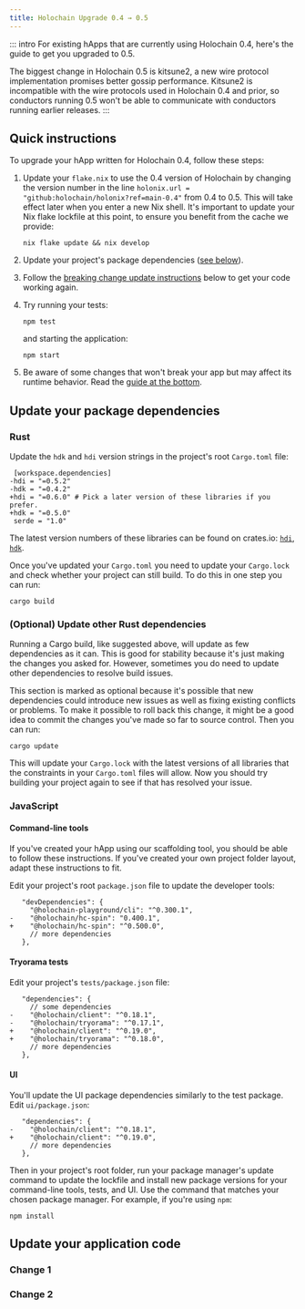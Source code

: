 ```yaml
---
title: Holochain Upgrade 0.4 → 0.5
---
```


::: intro
For existing hApps that are currently using Holochain 0.4, here's the guide to get you upgraded to 0.5.

The biggest change in Holochain 0.5 is kitsune2, a new wire protocol implementation promises better gossip performance. Kitsune2 is incompatible with the wire protocols used in Holochain 0.4 and prior, so conductors running 0.5 won't be able to communicate with conductors running earlier releases.
:::

## Quick instructions

To upgrade your hApp written for Holochain 0.4, follow these steps:

1. Update your `flake.nix` to use the 0.4 version of Holochain by changing the version number in the line `holonix.url = "github:holochain/holonix?ref=main-0.4"` from 0.4 to 0.5. This will take effect later when you enter a new Nix shell. It's important to update your Nix flake lockfile at this point, to ensure you benefit from the cache we provide:

    ```shell
    nix flake update && nix develop
    ```
2. Update your project's package dependencies ([see below](#update-your-package-dependencies)).
3. Follow the [breaking change update instructions](#update-your-application-code) below to get your code working again.
4. Try running your tests:

    ```shell
    npm test
    ```

    and starting the application:

    ```shell
    npm start
    ```
5. Be aware of some changes that won't break your app but may affect its runtime behavior. Read the [guide at the bottom](#subtle-changes).

## Update your package dependencies

### Rust

Update the `hdk` and `hdi` version strings in the project's root `Cargo.toml` file:

```diff:toml
 [workspace.dependencies]
-hdi = "=0.5.2"
-hdk = "=0.4.2"
+hdi = "=0.6.0" # Pick a later version of these libraries if you prefer.
+hdk = "=0.5.0"
 serde = "1.0"
```

The latest version numbers of these libraries can be found on crates.io: [`hdi`](https://crates.io/crates/hdi), [`hdk`](https://crates.io/crates/hdk).

Once you've updated your `Cargo.toml` you need to update your `Cargo.lock` and check whether your project can still build. To do this in one step you can run:

```shell
cargo build
```

### (Optional) Update other Rust dependencies

Running a Cargo build, like suggested above, will update as few dependencies as it can. This is good for stability because it's just making the changes you asked for. However, sometimes you do need to update other dependencies to resolve build issues.

This section is marked as optional because it's possible that new dependencies could introduce new issues as well as fixing existing conflicts or problems. To make it possible to roll back this change, it might be a good idea to commit the changes you've made so far to source control. Then you can run:

```shell
cargo update
```

This will update your `Cargo.lock` with the latest versions of all libraries that the constraints in your `Cargo.toml` files will allow. Now you should try building your project again to see if that has resolved your issue.

### JavaScript

#### Command-line tools

If you've created your hApp using our scaffolding tool, you should be able to follow these instructions. If you've created your own project folder layout, adapt these instructions to fit.

Edit your project's root `package.json` file to update the developer tools:

```diff:json
   "devDependencies": {
     "@holochain-playground/cli": "^0.300.1",
-    "@holochain/hc-spin": "0.400.1",
+    "@holochain/hc-spin": "^0.500.0",
     // more dependencies
   },
```

#### Tryorama tests

Edit your project's `tests/package.json` file:

```diff:json
   "dependencies": {
     // some dependencies
-    "@holochain/client": "^0.18.1",
-    "@holochain/tryorama": "^0.17.1",
+    "@holochain/client": "^0.19.0",
+    "@holochain/tryorama": "^0.18.0",
     // more dependencies
   },
```

#### UI

You'll update the UI package dependencies similarly to the test package. Edit `ui/package.json`:

```diff:json
   "dependencies": {
-    "@holochain/client": "^0.18.1",
+    "@holochain/client": "^0.19.0",
     // more dependencies
   },
```

Then in your project's root folder, run your package manager's update command to update the lockfile and install new package versions for your command-line tools, tests, and UI. Use the command that matches your chosen package manager. For example, if you're using `npm`:

```shell
npm install
```

## Update your application code

### Change 1

### Change 2